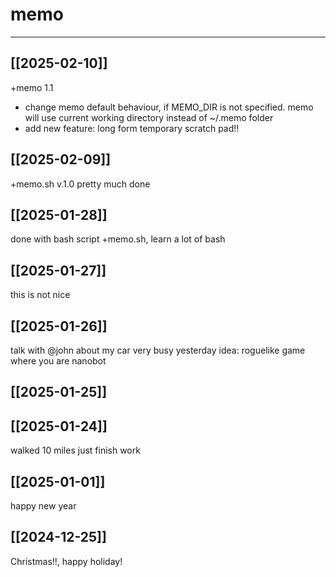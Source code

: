 # memo
---


## [[2025-02-10]]
+memo 1.1
- change memo default behaviour, if MEMO_DIR is not specified. memo will
use current working directory instead of ~/.memo folder
- add new feature: long form temporary scratch pad!!


## [[2025-02-09]]
+memo.sh v.1.0 pretty much done

## [[2025-01-28]]
done with bash script +memo.sh, learn a lot of bash

## [[2025-01-27]]
this is not nice

## [[2025-01-26]]
talk with @john about my car
very busy yesterday
idea: roguelike game where you are nanobot

## [[2025-01-25]]

## [[2025-01-24]]
walked 10 miles
just finish work

## [[2025-01-01]]
happy new year

## [[2024-12-25]]
Christmas!!, happy holiday!

